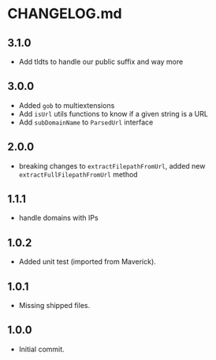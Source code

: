 CHANGELOG.md
============

3.1.0
-----
* Add tldts to handle our public suffix and way more

3.0.0
------
* Added `gob` to multiextensions
* Add `isUrl` utils functions to know if a given string is a URL
* Add `subDomainName` to `ParsedUrl` interface

2.0.0
------
* breaking changes to `extractFilepathFromUrl`, added new `extractFullFilepathFromUrl` method

1.1.1
------
* handle domains with IPs


1.0.2
------
* Added unit test (imported from Maverick).

1.0.1
------
* Missing shipped files.


1.0.0
------
* Initial commit.
